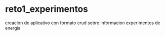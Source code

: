 # reto1_experimentos
creacion de aplicativo con formato crud sobre informacion experimentos de energia

